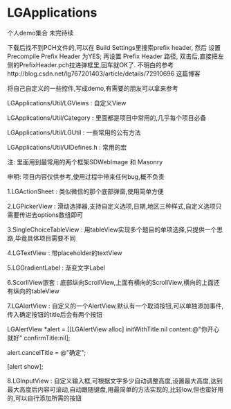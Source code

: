 # LGApplications
个人demo集合 未完待续

下载后找不到PCH文件的,可以在 Build Settings里搜索prefix header, 然后 设置 Precompile Prefix Header 为YES; 再设置 Prefix Header 路径, 双击后,直接把左侧的PrefixHeader.pch拉进弹框里,回车就OK了. 不明白的参考http://blog.csdn.net/lg767201403/article/details/72910696 这篇博客

将自己自定义的一些控件,写成demo,有需要的朋友可以拿来参考

LGApplications/Util/LGViews     :   自定义View

LGApplications/Util/Category    :   里面都是项目中常用的,几乎每个项目必备

LGApplications/Util/LGUtil      :   一些常用的公有方法

LGApplications/Util/UIDefines.h :   常用的宏

注:       里面用到最常用的两个框架SDWebImage 和 Masonry

申明:     项目内容仅供参考,使用过程中带来任何bug,概不负责

1.LGActionSheet                 :   类似微信的那个底部弹窗,使用简单方便

2.LGPickerView                  :   滑动选择器,支持自定义选项,日期,地区三种样式,自定义选项只需要传进去options数组即可

3.SingleChoiceTableView         :   用tableView实现多个题目的单项选择,只提供一个思路,毕竟具体项目需要不同

4.LGTextView                    :   带placeholder的textView

5.LGGradientLabel               :   渐变文字Label

6.ScorllView嵌套                 :   底部纵向ScrollView,上面有横向的ScrollView,横向的上面还有纵向的tableView

7.LGAlertView                   :   自定义的一个AlertView,默认有一个取消按钮,可以单独添加事件,传入确定按钮的title后会有两个按钮

LGAlertView *alert = [[LGAlertView alloc] initWithTitle:nil content:@"你开心就好" confirmTitle:nil];

alert.cancelTitle = @"确定";

[alert show];

8.LGInputView                   :   自定义输入框,可根据文字多少自动调整高度,设置最大高度,达到最大高度后内容可滚动,自动跟随键盘,用最简单的方法实现的,比较low,但也蛮好用的,可以自行添加所需的按妞
